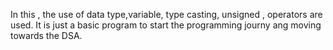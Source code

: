 In this , the use of data type,variable, type casting, unsigned , operators are used. It is just a basic program to start the programming journy ang moving towards the DSA.
